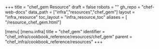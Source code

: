 +++
title = "chef_gem Resource"
draft = false
robots = ""
gh_repo = "chef-web-docs"
data_path = ["infra","resources","chef_gem"]
layout = "infra_resource"
toc_layout = "infra_resource_toc"
aliases = [ "/resource_chef_gem.html"]

[menu]
  [menu.infra]
    title = "chef_gem"
    identifier = "chef_infra/cookbook_reference/resources/chef_gem"
    parent = "chef_infra/cookbook_reference/resources"
+++

<!-- The contents of this page are automatically generated from the chef_gem.yaml file in the data directory. -->
<!-- To suggest a change, edit the https://github.com/chef/chef/blob/main/lib/chef/resource/chef_gem.rb file
      and submit a pull request to the https://github.com/chef/chef repository. -->
